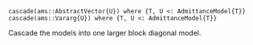 ```
cascade(ams::AbstractVector{U}) where {T, U <: AdmittanceModel{T}}
cascade(ams::Vararg{U}) where {T, U <: AdmittanceModel{T}}
```

Cascade the models into one larger block diagonal model.
